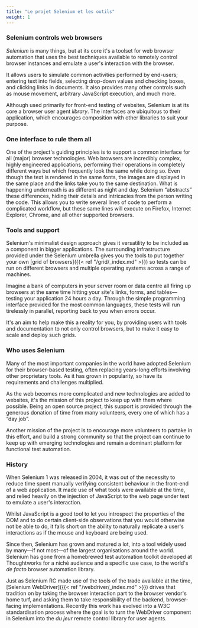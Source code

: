 ```yaml
---
title: "Le projet Selenium et les outils"
weight: 1
---
```


### Selenium controls web browsers

_Selenium_ is many things,
but at its core it's a toolset for web browser automation
that uses the best techniques available
to remotely control browser instances
and emulate a user's interaction with the browser.

It allows users to simulate common activities performed by end-users;
entering text into fields,
selecting drop-down values and checking boxes,
and clicking links in documents.
It also provides many other controls such as mouse movement,
arbitrary JavaScript execution, and much more.

Although used primarily for front-end testing of websites,
Selenium is at its core a browser user agent _library_.
The interfaces are ubiquitous to their application,
which encourages composition with other libraries to suit your purpose.


### One interface to rule them all

One of the project's guiding principles
is to support a common interface for all (major) browser technologies.
Web browsers are incredibly complex, highly engineered applications,
performing their operations in completely different ways
but which frequently look the same while doing so.
Even though the text is rendered in the same fonts,
the images are displayed in the same place
and the links take you to the same destination.
What is happening underneath is as different as night and day.
Selenium “abstracts” these differences,
hiding their details and intricacies from the person writing the code.
This allows you to write several lines of code to perform a complicated workflow,
but these same lines will execute on Firefox,
Internet Explorer, Chrome, and all other supported browsers.


### Tools and support

Selenium's minimalist design approach gives it
versatility to be included as a component in bigger applications.
The surrounding infrastructure provided under the Selenium umbrella
gives you the tools to put together
your own [grid of browsers]({{< ref "/grid/_index.md" >}})
so tests can be run on different browsers and multiple operating systems
across a range of machines.

Imagine a bank of computers in your server room or data centre
all firing up browsers at the same time
hitting your site's links, forms,
and tables&mdash;testing your application 24 hours a day.
Through the simple programming interface
provided for the most common languages,
these tests will run tirelessly in parallel,
reporting back to you when errors occur.

It's an aim to help make this a reality for you,
by providing users with tools and documentation to not only control browsers,
but to make it easy to scale and deploy such grids.


### Who uses Selenium

Many of the most important companies in the world
have adopted Selenium for their browser-based testing,
often replacing years-long efforts involving other proprietary tools.
As it has grown in popularity, so have its requirements and challenges multiplied.

As the web becomes more complicated
and new technologies are added to websites,
it's the mission of this project to keep up with them where possible.
Being an open source project,
this support is provided through the generous donation of time from many volunteers,
every one of which has a “day job”.

Another mission of the project is to encourage
more volunteers to partake in this effort,
and build a strong community
so that the project can continue to keep up with emerging technologies
and remain a dominant platform for functional test automation.


### History

When Selenium 1 was released in 2004,
it was out of the necessity to reduce time spent
manually verifying consistent behaviour in the front-end of a web application.
It made use of what tools were available at the time,
and relied heavily on the injection of JavaScript to the web page under test
to emulate a user's interaction.

Whilst JavaScript is a good tool to let you introspect the properties of the DOM
and to do certain client-side observations that you would otherwise not be able to do,
it falls short on the ability to naturally replicate a user's interactions
as if the mouse and keyboard are being used.

Since then, Selenium has grown and matured a lot,
into a tool widely used by many&mdash;if not most&mdash;of
the largest organisations around the world.
Selenium has gone from a homebrewed test automation toolkit developed at Thoughtworks
for a niché audience and a specific use case,
to the world's _de facto_ browser automation library.

Just as Selenium RC made use of the tools of the trade available at the time,
[Selenium WebDriver]({{< ref "/webdriver/_index.md" >}}) drives that tradition on by taking
the browser interaction part to the browser vendor's home turf,
and asking them to take responsibility of the backend, browser-facing implementations.
Recently this work has evolved into a W3C standardisation process
where the goal is to turn the WebDriver component in Selenium
into the _du jeur_ remote control library for user agents.